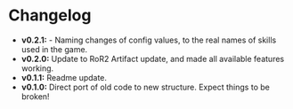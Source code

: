 # Changelog

* **v0.2.1:**  - Naming changes of config values, to the real names of skills used in the game.
* **v0.2.0:** Update to RoR2 Artifact update, and made all available features working.
* **v0.1.1:** Readme update.
* **v0.1.0:** Direct port of old code to new structure. Expect things to be broken!